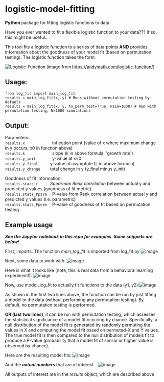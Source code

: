 # logistic-model-fitting
**Python** package for fitting logistic functions to data

Have you ever wanted to fit a flexible logistic function to your data??? If so, this might be useful...

This tool fits a logistic function to a series of data points **AND** provides information about the goodness of your model fit (based on permutation testing). The logistic function takes the form:

![Logistic-Function](https://user-images.githubusercontent.com/6549946/124682643-d2643d00-deba-11eb-9007-1b2b19d3ad42.jpeg)
(image from https://andymath.com/logistic-function/)

## Usage:

```
from log_fit import main_log_fit
results = main_log_fit(x, y) # Runs without permutation testing by default
results = main_log_fit(x, y, to_perm_test=True, Nsim=1000) # Run with permutation testing, N=1000 simulations
```

## Output:

Parameters:<br />
```results.x            ``` inflection point (value of x where maximum change in y occurs; x0 in function above)<br />
```results.k            ``` slope (k in above formula, 'growth rate')<br />
```results.y_init       ``` y-value at x=0<br />
```results.y_final     ``` y-value at asymptote (L in above formula)<br />
```results.y_change    ``` total change in y (y_final minus y_init)<br />

Goodness of fit information:<br />
```results.stats_r     ``` *Spearman Rank correlation* between actual y and predicted y values (goodness of fit metric)<br />
```results.stats_Ppara  ``` P-value from Rank correlation between actual y and predicted y values (i.e. parametric)<br />
```results.stats_Pperm  ``` P-value of goodness of fit based on permutation testing<br />

## Example usage
***See the Jupyter notebook in this repo for examples. Some snippets are below!***

First, imports. The function *main_log_fit* is imported from log_fit.py 
![image](https://user-images.githubusercontent.com/6549946/124685392-0cffb280-de86-11eb-9166-320375c7b418.png)

Next, some data to work with: 
![image](https://user-images.githubusercontent.com/6549946/124685326-e5104f00-de85-11eb-80b0-149ac4bf5e0c.png)

Here is what it looks like (note, this is real data from a behavioral learning experiment!): 
![image](https://user-images.githubusercontent.com/6549946/124685508-40dad800-de86-11eb-9ad6-2c7153c573b4.png)

Now, use model_log_fit to actually fit functions to the data (y1, y2):![image](https://user-images.githubusercontent.com/6549946/124695912-fa42a900-de98-11eb-8b55-67269d009d64.png)

As shown in the first two lines above, the function can be run by just fitting a model to the data (without performing any permutation testing). By default, no permutation testing is performed.

**OR (last two lines)**, it can be run with permutation testing, which assesses the statistical significance of a model fit occuring by chance. Specifically, a null distribution of the model fit is generated by randomly permuting the values in X and computing the model fit based on permuted-X and Y values. The true model fit is then compared to the null distribution of models fit to produce a P-value (probability that a model fit of similar or higher value is observed by chance).

Here are the resulting model fits: 
![image](https://user-images.githubusercontent.com/6549946/124686123-62888f00-de87-11eb-9d81-17d17dccc2cf.png)

And the ***actual numbers*** that are of interest... 
![image](https://user-images.githubusercontent.com/6549946/124686179-7cc26d00-de87-11eb-8b07-5e1cdec2aa70.png)

All outputs of interest are in the *results* object, which are described above 
